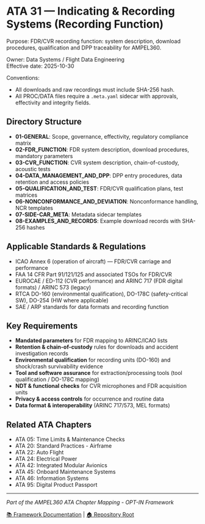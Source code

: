 # ATA 31 — Indicating & Recording Systems (Recording Function)

Purpose: FDR/CVR recording function: system description, download procedures, qualification and DPP traceability for AMPEL360.

Owner: Data Systems / Flight Data Engineering  
Effective date: 2025-10-30

Conventions:
- All downloads and raw recordings must include SHA-256 hash.
- All PROC/DATA files require a `.meta.yaml` sidecar with approvals, effectivity and integrity fields.

## Directory Structure

- **01-GENERAL**: Scope, governance, effectivity, regulatory compliance matrix
- **02-FDR_FUNCTION**: FDR system description, download procedures, mandatory parameters
- **03-CVR_FUNCTION**: CVR system description, chain-of-custody, acoustic tests
- **04-DATA_MANAGEMENT_AND_DPP**: DPP entry procedures, data retention and access policies
- **05-QUALIFICATION_AND_TEST**: FDR/CVR qualification plans, test matrices
- **06-NONCONFORMANCE_AND_DEVIATION**: Nonconformance handling, NCR templates
- **07-SIDE-CAR_META**: Metadata sidecar templates
- **08-EXAMPLES_AND_RECORDS**: Example download records with SHA-256 hashes

## Applicable Standards & Regulations

- ICAO Annex 6 (operation of aircraft) — FDR/CVR carriage and performance
- FAA 14 CFR Part 91/121/125 and associated TSOs for FDR/CVR
- EUROCAE / ED-112 (CVR performance) and ARINC 717 (FDR digital formats) / ARINC 573 (legacy)
- RTCA DO-160 (environmental qualification), DO-178C (safety-critical SW), DO-254 (HW where applicable)
- SAE / ARP standards for data formats and recording function

## Key Requirements

- **Mandated parameters** for FDR mapping to ARINC/ICAO lists
- **Retention & chain-of-custody** rules for downloads and accident investigation records
- **Environmental qualification** for recording units (DO-160) and shock/crash survivability evidence
- **Tool and software assurance** for extraction/processing tools (tool qualification / DO-178C mapping)
- **NDT & functional checks** for CVR microphones and FDR acquisition units
- **Privacy & access controls** for occurrence and routine data
- **Data format & interoperability** (ARINC 717/573, MEL formats)

## Related ATA Chapters

- ATA 05: Time Limits & Maintenance Checks
- ATA 20: Standard Practices - Airframe
- ATA 22: Auto Flight
- ATA 24: Electrical Power
- ATA 42: Integrated Modular Avionics
- ATA 45: Onboard Maintenance Systems
- ATA 46: Information Systems
- ATA 95: Digital Product Passport

---

*Part of the AMPEL360 ATA Chapter Mapping - OPT-IN Framework*

[📚 Framework Documentation](../../README.md) | [🏠 Repository Root](../../../README.md)

